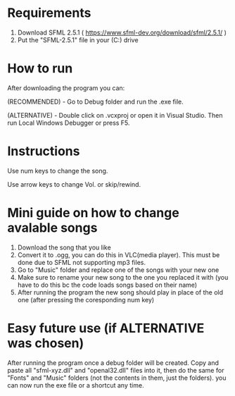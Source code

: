 # Requirements
1. Download SFML 2.5.1 ( https://www.sfml-dev.org/download/sfml/2.5.1/ )
2. Put the "SFML-2.5.1" file in your (C:) drive

# How to run
After downloading the program you can:

(RECOMMENDED) - Go to Debug folder and run the .exe file.

(ALTERNATIVE) - Double click on .vcxproj or open it in Visual Studio. Then run Local Windows Debugger or press F5.

# Instructions
Use num keys to change the song.

Use arrow keys to change Vol. or skip/rewind.

# Mini guide on how to change avalable songs
1. Download the song that you like
2. Convert it to .ogg, you can do this in VLC(media player). This must be done due to SFML not supporting mp3 files.
3. Go to "Music" folder and replace one of the songs with your new one
4. Make sure to rename your new song to the one you replaced it with (you have to do this bc the code loads songs based on their name)
5. After running the program the new song should play in place of the old one (after pressing the coresponding num key)

# Easy future use (if ALTERNATIVE was chosen)
After running the program once a debug folder will be created. Copy and paste all "sfml-xyz.dll" and "openal32.dll" files into it, then do the same for
"Fonts" and "Music" folders (not the contents in them, just the folders). you can now run the exe file or a shortcut any time.
